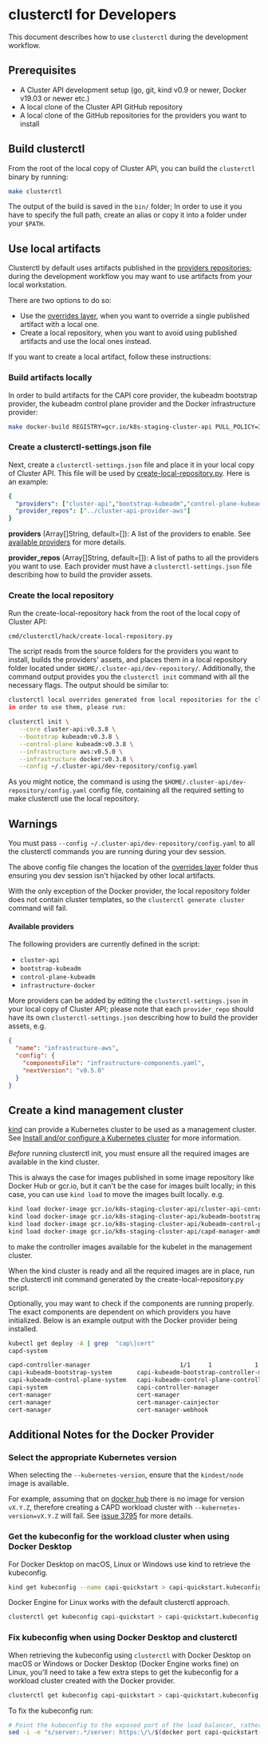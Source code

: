 # clusterctl for Developers

This document describes how to use `clusterctl` during the development workflow.

## Prerequisites

* A Cluster API development setup (go, git, kind v0.9 or newer, Docker v19.03 or newer etc.)
* A local clone of the Cluster API GitHub repository
* A local clone of the GitHub repositories for the providers you want to install

## Build clusterctl

From the root of the local copy of Cluster API, you can build the `clusterctl` binary by running:

```bash
make clusterctl
```

The output of the build is saved in the `bin/` folder; In order to use it you have to specify
the full path, create an alias or copy it into a folder under your `$PATH`.

## Use local artifacts

Clusterctl by default uses artifacts published in the [providers repositories];
during the development workflow you may want to use artifacts from your local workstation.

There are two options to do so:

* Use the [overrides layer], when you want to override a single published artifact with a local one.
* Create a local repository, when you want to avoid using published artifacts and use the local ones instead.

If you want to create a local artifact, follow these instructions:

### Build artifacts locally

In order to build artifacts for the CAPI core provider, the kubeadm bootstrap provider, the kubeadm control plane provider and the Docker infrastructure provider:

```bash
make docker-build REGISTRY=gcr.io/k8s-staging-cluster-api PULL_POLICY=IfNotPresent
```

### Create a clusterctl-settings.json file

Next, create a `clusterctl-settings.json` file and place it in your local copy
of Cluster API. This file will be used by [create-local-repository.py](#create-the-local-repository). Here is an example:

```yaml
{
  "providers": ["cluster-api","bootstrap-kubeadm","control-plane-kubeadm", "infrastructure-aws", "infrastructure-docker"],
  "provider_repos": ["../cluster-api-provider-aws"]
}
```

**providers** (Array[]String, default=[]): A list of the providers to enable.
See [available providers](#available-providers) for more details.

**provider_repos** (Array[]String, default=[]): A list of paths to all the providers you want to use. Each provider must have
a `clusterctl-settings.json` file describing how to build the provider assets.

### Create the local repository

Run the create-local-repository hack from the root of the local copy of Cluster API:

```bash
cmd/clusterctl/hack/create-local-repository.py
```

The script reads from the source folders for the providers you want to install, builds the providers' assets,
and places them in a local repository folder located under `$HOME/.cluster-api/dev-repository/`.
Additionally, the command output provides you the `clusterctl init` command with all the necessary flags.
The output should be similar to:

```bash
clusterctl local overrides generated from local repositories for the cluster-api, bootstrap-kubeadm, control-plane-kubeadm, infrastructure-docker, infrastructure-aws providers.
in order to use them, please run:

clusterctl init \
   --core cluster-api:v0.3.8 \
   --bootstrap kubeadm:v0.3.8 \
   --control-plane kubeadm:v0.3.8 \
   --infrastructure aws:v0.5.0 \
   --infrastructure docker:v0.3.8 \
   --config ~/.cluster-api/dev-repository/config.yaml
```

As you might notice, the command is using the `$HOME/.cluster-api/dev-repository/config.yaml` config file,
containing all the required setting to make clusterctl use the local repository.

<aside class="note warning">

<h1>Warnings</h1>

You must pass `--config ~/.cluster-api/dev-repository/config.yaml` to all the clusterctl commands you are running
during your dev session.

The above config file changes the location of the [overrides layer] folder thus ensuring
you dev session isn't hijacked by other local artifacts.

With the only exception of the Docker provider, the local repository folder does not contain cluster templates,
so the `clusterctl generate cluster` command will fail.

</aside>

#### Available providers

The following providers are currently defined in the script:

* `cluster-api`
* `bootstrap-kubeadm`
* `control-plane-kubeadm`
* `infrastructure-docker`

More providers can be added by editing the `clusterctl-settings.json` in your local copy of Cluster API;
please note that each `provider_repo` should have its own `clusterctl-settings.json` describing how to build the provider assets, e.g.

```json
{
  "name": "infrastructure-aws",
  "config": {
    "componentsFile": "infrastructure-components.yaml",
    "nextVersion": "v0.5.0"
  }
}
```

## Create a kind management cluster

[kind] can provide a Kubernetes cluster to be used as a management cluster.
See [Install and/or configure a Kubernetes cluster] for more information.

*Before* running clusterctl init, you must ensure all the required images are available in the kind cluster.

This is always the case for images published in some image repository like Docker Hub or gcr.io, but it can't be
the case for images built locally; in this case, you can use `kind load` to move the images built locally. e.g.

```bash
kind load docker-image gcr.io/k8s-staging-cluster-api/cluster-api-controller-amd64:dev
kind load docker-image gcr.io/k8s-staging-cluster-api/kubeadm-bootstrap-controller-amd64:dev
kind load docker-image gcr.io/k8s-staging-cluster-api/kubeadm-control-plane-controller-amd64:dev
kind load docker-image gcr.io/k8s-staging-cluster-api/capd-manager-amd64:dev
```

to make the controller images available for the kubelet in the management cluster.

When the kind cluster is ready and all the required images are in place, run
the clusterctl init command generated by the create-local-repository.py
script.

Optionally, you may want to check if the components are running properly. The
exact components are dependent on which providers you have initialized. Below
is an example output with the Docker provider being installed.

```bash
kubectl get deploy -A | grep  "cap\|cert"
capd-system
```
```bash
capd-controller-manager                         1/1     1            1           25m
capi-kubeadm-bootstrap-system       capi-kubeadm-bootstrap-controller-manager       1/1     1            1           25m
capi-kubeadm-control-plane-system   capi-kubeadm-control-plane-controller-manager   1/1     1            1           25m
capi-system                         capi-controller-manager                         1/1     1            1           25m
cert-manager                        cert-manager                                    1/1     1            1           27m
cert-manager                        cert-manager-cainjector                         1/1     1            1           27m
cert-manager                        cert-manager-webhook                            1/1     1            1           27m
```

## Additional Notes for the Docker Provider

### Select the appropriate Kubernetes version

When selecting the `--kubernetes-version`, ensure that the `kindest/node`
image is available.

For example, assuming that on [docker hub][kind-docker-hub] there is no
image for version `vX.Y.Z`, therefore creating a CAPD workload cluster with
`--kubernetes-version=vX.Y.Z` will fail. See [issue 3795] for more details.

### Get the kubeconfig for the workload cluster when using Docker Desktop

For Docker Desktop on macOS, Linux or Windows use kind to retrieve the kubeconfig.

```bash
kind get kubeconfig --name capi-quickstart > capi-quickstart.kubeconfig
````

Docker Engine for Linux works with the default clusterctl approach.
```bash
clusterctl get kubeconfig capi-quickstart > capi-quickstart.kubeconfig
```

### Fix kubeconfig when using Docker Desktop and clusterctl
When retrieving the kubeconfig using `clusterctl` with Docker Desktop on macOS or Windows or Docker Desktop (Docker Engine works fine) on Linux, you'll need to take a few extra steps to get the kubeconfig for a workload cluster created with the Docker provider.

```bash
clusterctl get kubeconfig capi-quickstart > capi-quickstart.kubeconfig
```

To fix the kubeconfig run:
```bash
# Point the kubeconfig to the exposed port of the load balancer, rather than the inaccessible container IP.
sed -i -e "s/server:.*/server: https:\/\/$(docker port capi-quickstart-lb 6443/tcp | sed "s/0.0.0.0/127.0.0.1/")/g" ./capi-quickstart.kubeconfig
```

<!-- links -->
[kind]: https://kind.sigs.k8s.io/
[providers repositories]: configuration.md#provider-repositories
[overrides layer]: configuration.md#overrides-layer
[Install and/or configure a Kubernetes cluster]: ../user/quick-start.md#install-andor-configure-a-kubernetes-cluster
[kind-docker-hub]: https://hub.docker.com/r/kindest/node/tags
[issue 3795]: https://github.com/kubernetes-sigs/cluster-api/issues/3795
